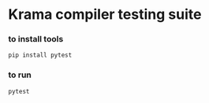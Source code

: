 # Krama compiler testing suite

### to install tools
```
pip install pytest
```
### to run
```
pytest
```
